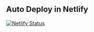 ## Auto Deploy in Netlify

[![Netlify Status](https://api.netlify.com/api/v1/badges/e4dea5bf-a0a7-49d5-a240-e65e07bbd8be/deploy-status)](https://app.netlify.com/sites/jua-movie/deploys)
